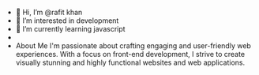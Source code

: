 - 👋 Hi, I’m @rafit khan
- 👀 I’m interested in development
- 🌱 I’m currently learning javascript
- 
- About Me
I'm passionate about crafting engaging and user-friendly web experiences. With a focus on front-end development, I strive to create visually stunning and highly functional websites and web applications.

<!---
rafitkhan/rafitkhan is a ✨ special ✨ repository because its `README.md` (this file) appears on your GitHub profile.
You can click the Preview link to take a look at your changes.
--->
